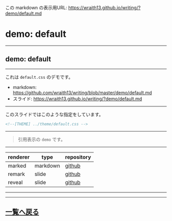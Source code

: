 <!--[NOWRITING]-->
<link rel="canonical" href="https://wraith13.github.io/writing/?demo/default.md" />
この markdown の表示用URL: <a rel="canonical" href="https://wraith13.github.io/writing/?demo/default.md">https://wraith13.github.io/writing/?demo/default.md</a>
<!--[/NOWRITING]-->
<!--[WRTING-CONFING]
{
    "renderer": "remark"
}
-->
<!--
class: center, middle
-->

# demo:  default

---

<!--
layout: true
-->

## demo: default

---

これは `default.css` のデモです。

- markdown: <https://github.com/wraith13/writing/blob/master/demo/default.md>
- スライド: <https://wraith13.github.io/writing/?demo/default.md>

---

このスライドではこのような指定をしています。

```HTML
<!--[THEME] ../theme/default.css -->
```

---

> 引用表示の `demo` です。

---

| renderer | type     | repository                                      |
| -------- | -------- | ----------------------------------------------- |
| marked   | markdown | [github](https://github.com/markedjs/marked)    |
| remark   | slide    | [github](https://github.com/gnab/remark)        |
| reveal   | slide    | [github](https://github.com/hakimel/reveal.js/) |

---

<!--
layout: true
-->

---

<!--
class: center, middle
-->

## [一覧へ戻る](index.md)
